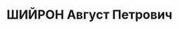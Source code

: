 ---
title: ШИЙРОН Август Петрович
description: 'Род. в 1891, латыш, член ВКП(б) с 1919, в органах НКВД с 1919.

  Звание: 25.12.1935 - майор ГБ.

  Награды: знак «Почетный работник ВЧК—ОГПУ (V)» №181, 25.04.1934 - знак «Почетный
  работник ВЧК—ОГПУ (XV)».

  зам. наркома ВД БССР и нач. УРКМ, уволен 31.07.1937.

  Осужден в особом порядке, ВМН. Расстрелян 15.11.1937, Москва.'
---